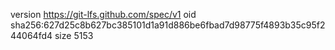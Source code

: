 version https://git-lfs.github.com/spec/v1
oid sha256:627d25c8b627bc385101d1a91d886be6fbad7d98775f4893b35c95f244064fd4
size 5153
